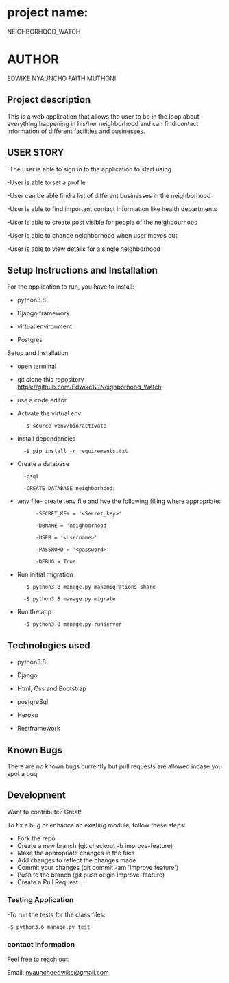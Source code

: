 #  project name:
NEIGHBORHOOD_WATCH


# AUTHOR
EDWIKE NYAUNCHO
FAITH MUTHONI


## Project description
This is a web application that allows the user to be in the loop about everything happening in his/her neighborhood and can find contact information of different facilities and businesses.


## USER STORY
-The user is able to sign in to the application to start using

-User is able to set a profile

-User can be able find a list of different businesses in the neighborhood 

-User is able to find important contact information like health departments

-User is able to create post visible for people of the neighbourhood

-User is able to change neighborhood when user moves out

-User is able to view details for a single neighborhood


## Setup Instructions and Installation
For the application to run, you have to install:

- python3.8

- Django framework

- virtual environment

- Postgres

Setup and Installation
- open terminal

- git clone this repository https://github.com/Edwike12/Neighborhood_Watch

- use a code editor

- Actvate the virtual env 

        -$ source venv/bin/activate

- Install dependancies 

        -$ pip install -r requirements.txt

- Create a database

        -psql

        -CREATE DATABASE neighborhood;

- .env file- create  .env file and hve the following filling where appropriate:

            -SECRET_KEY = '<Secret_key>'

            -DBNAME = 'neighborhood'

            -USER = '<Username>'

            -PASSWORD = '<password>'

            -DEBUG = True

- Run initial migration

        -$ python3.8 manage.py makemigrations share

        -$ python3.8 manage.py migrate

- Run the app

        -$ python3.8 manage.py runserver


## Technologies used
- python3.8

- Django

- Html, Css and Bootstrap

- postgreSql

- Heroku

- Restframework


## Known Bugs
There are no known bugs currently but pull requests are allowed incase you spot a bug


## Development 
Want to contribute? Great!

To fix a bug or enhance an existing module, follow these steps:
- Fork the repo
- Create a new branch (git checkout -b improve-feature)
- Make the appropriate changes in the files
- Add changes to reflect the changes made
- Commit your changes (git commit -am 'Improve feature')
- Push to the branch (git push origin improve-feature)
- Create a Pull Request


### Testing Application
-To run the tests for the class files:

    -$ python3.6 manage.py test




### contact information
Feel free to reach out:

Email: nyaunchoedwike@gmail.com




